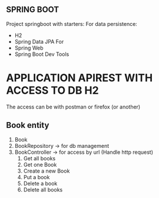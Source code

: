 ## SPRING BOOT

Project springboot with starters:
For data persistence:
* H2
* Spring Data JPA
For 
* Spring Web
* Spring Boot Dev Tools

# APPLICATION APIREST WITH ACCESS TO DB H2

The access can be with postman or firefox (or another)

## Book entity

1. Book
2. BookRepository -> for db management
3. BookController -> for access by url (Handle http request)
    1. Get all books
    2. Get one Book
   3. Create a new Book
   4. Put a book
   5. Delete a book
   6. Delete all books
